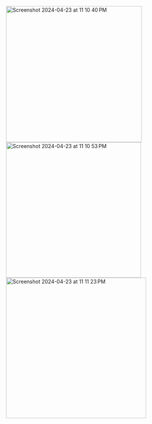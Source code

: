 <img width="371" alt="Screenshot 2024-04-23 at 11 10 40 PM" src="https://github.com/EmLiu0314/TravelAppMidterm/assets/144562473/e4bdb134-8980-4d1e-8d05-0d63d29cbfc7">
<img width="369" alt="Screenshot 2024-04-23 at 11 10 53 PM" src="https://github.com/EmLiu0314/TravelAppMidterm/assets/144562473/c4e7edb0-8a92-4b01-a28b-51656043669d">
<img width="383" alt="Screenshot 2024-04-23 at 11 11 23 PM" src="https://github.com/EmLiu0314/TravelAppMidterm/assets/144562473/3e46e73c-7afc-433f-a9a8-94fd16c9a2c2">
